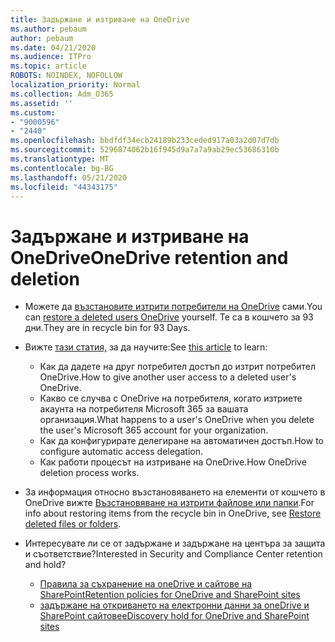 ```yaml
---
title: Задържане и изтриване на OneDrive
ms.author: pebaum
author: pebaum
ms.date: 04/21/2020
ms.audience: ITPro
ms.topic: article
ROBOTS: NOINDEX, NOFOLLOW
localization_priority: Normal
ms.collection: Adm_O365
ms.assetid: ''
ms.custom:
- "9000596"
- "2440"
ms.openlocfilehash: bbdfdf34ecb24189b233ceded917a03a2d07d7db
ms.sourcegitcommit: 5296874062b16f945d9a7a7a9ab29ec53686310b
ms.translationtype: MT
ms.contentlocale: bg-BG
ms.lasthandoff: 05/21/2020
ms.locfileid: "44343175"
---
```

# <a name="onedrive-retention-and-deletion"></a><span data-ttu-id="6a40b-102">Задържане и изтриване на OneDrive</span><span class="sxs-lookup"><span data-stu-id="6a40b-102">OneDrive retention and deletion</span></span>

- <span data-ttu-id="6a40b-103">Можете да [възстановите изтрити потребители на OneDrive](https://docs.microsoft.com/onedrive/restore-deleted-onedrive) сами.</span><span class="sxs-lookup"><span data-stu-id="6a40b-103">You can [restore a deleted users OneDrive](https://docs.microsoft.com/onedrive/restore-deleted-onedrive) yourself.</span></span> <span data-ttu-id="6a40b-104">Те са в кошчето за 93 дни.</span><span class="sxs-lookup"><span data-stu-id="6a40b-104">They are in recycle bin for 93 Days.</span></span>

- <span data-ttu-id="6a40b-105">Вижте [тази статия,](https://docs.microsoft.com/onedrive/retention-and-deletion) за да научите:</span><span class="sxs-lookup"><span data-stu-id="6a40b-105">See [this article](https://docs.microsoft.com/onedrive/retention-and-deletion) to learn:</span></span>
    - <span data-ttu-id="6a40b-106">Как да дадете на друг потребител достъп до изтрит потребител OneDrive.</span><span class="sxs-lookup"><span data-stu-id="6a40b-106">How to give another user access to a deleted user's OneDrive.</span></span>
    - <span data-ttu-id="6a40b-107">Какво се случва с OneDrive на потребителя, когато изтриете акаунта на потребителя Microsoft 365 за вашата организация.</span><span class="sxs-lookup"><span data-stu-id="6a40b-107">What happens to a user's OneDrive when you delete the user's Microsoft 365 account for your organization.</span></span>
    - <span data-ttu-id="6a40b-108">Как да конфигурирате делегиране на автоматичен достъп.</span><span class="sxs-lookup"><span data-stu-id="6a40b-108">How to configure automatic access delegation.</span></span>
    - <span data-ttu-id="6a40b-109">Как работи процесът на изтриване на OneDrive.</span><span class="sxs-lookup"><span data-stu-id="6a40b-109">How OneDrive deletion process works.</span></span>

- <span data-ttu-id="6a40b-110">За информация относно възстановяването на елементи от кошчето в OneDrive вижте [Възстановяване на изтрити файлове или папки](https://support.office.com/article/949ada80-0026-4db3-a953-c99083e6a84f).</span><span class="sxs-lookup"><span data-stu-id="6a40b-110">For info about restoring items from the recycle bin in OneDrive, see [Restore deleted files or folders](https://support.office.com/article/949ada80-0026-4db3-a953-c99083e6a84f).</span></span>

- <span data-ttu-id="6a40b-111">Интересувате ли се от задържане и задържане на центъра за защита и съответствие?</span><span class="sxs-lookup"><span data-stu-id="6a40b-111">Interested in Security and Compliance Center retention and hold?</span></span>
    - [<span data-ttu-id="6a40b-112">Правила за съхранение на oneDrive и сайтове на SharePoint</span><span class="sxs-lookup"><span data-stu-id="6a40b-112">Retention policies for OneDrive and SharePoint sites</span></span>](https://docs.microsoft.com/office365/securitycompliance/retention-policies?redirectSourcePath=%252farticle%252f5e377752-700d-4870-9b6d-12bfc12d2423#content-in-onedrive-accounts-and-sharepoint-sites)
    - [<span data-ttu-id="6a40b-113">задържане на откриването на електронни данни за oneDrive и SharePoint сайтове</span><span class="sxs-lookup"><span data-stu-id="6a40b-113">eDiscovery hold for OneDrive and SharePoint sites</span></span>](https://docs.microsoft.com/office365/securitycompliance/ediscovery-cases#step-4-place-content-locations-on-hold)
